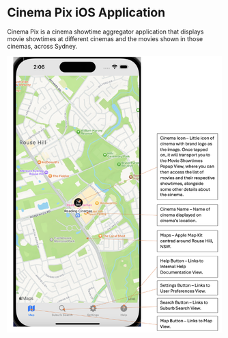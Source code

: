 # Cinema Pix iOS Application

Cinema Pix is a cinema showtime aggregator application that displays movie showtimes at different cinemas and the movies shown in those cinemas, across Sydney.

![MapView](Map%20View.png)
